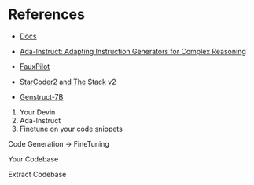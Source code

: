 # References

* [Docs](https://docs.google.com/document/d/1r_py6NKI6P2VVU4OMVtZ4b4bDfZAbOBQIBuP3_6Im3E/mobilebasic)

* [Ada-Instruct: Adapting Instruction Generators for Complex Reasoning](https://arxiv.org/abs/2310.04484)

* [FauxPilot](https://github.com/fauxpilot/fauxpilot)

* [StarCoder2 and The Stack v2](https://huggingface.co/blog/starcoder2)

* [Genstruct-7B](https://huggingface.co/NousResearch/Genstruct-7B)

1. Your Devin
2. Ada-Instruct
3. Finetune on your code snippets


Code Generation -> FineTuning

Your Codebase



Extract Codebase 
